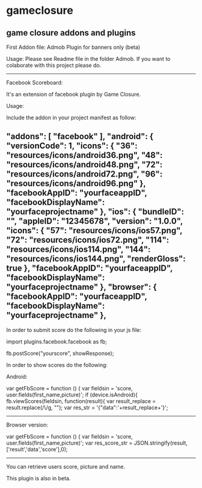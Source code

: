 gameclosure
===========

game closure addons and plugins
-----------------------------------------------------
First Addon file: Admob Plugin for banners only (beta)

Usage:
Please see Readme file in the folder Admob.
If you want to colaborate with this project please do.

----------------------------------------------------------------------------------------------------------
Facebook Scoreboard:

It's an extension of facebook plugin by Game Closure.

Usage:

Include the addon in your project manifest as follow:

"addons": [
		"facebook"
	],
	"android": {
		"versionCode": 1,
		"icons": {
			"36": "resources/icons/android36.png",
			"48": "resources/icons/android48.png",
			"72": "resources/icons/android72.png",
			"96": "resources/icons/android96.png"
		},
		"facebookAppID": "yourfaceappID",
		"facebookDisplayName": "yourfaceprojectname"
	},
	"ios": {
		"bundleID": "",
		"appleID": "12345678",
		"version": "1.0.0",
		"icons": {
			"57": "resources/icons/ios57.png",
			"72": "resources/icons/ios72.png",
			"114": "resources/icons/ios114.png",
			"144": "resources/icons/ios144.png",
			"renderGloss": true
		},
		"facebookAppID": "yourfaceappID",
		"facebookDisplayName": "yourfaceprojectname"
	},
	"browser": {
		"facebookAppID": "yourfaceappID",
		"facebookDisplayName": "yourfaceprojectname"
	},
------------------------------------------------------

In order to submit score do the following in your js file:

import plugins.facebook.facebook as fb;

fb.postScore("yourscore", showResponse);

In order to show scores do the following:

Android:

 var getFbScore = function () {
   var fieldsin = 'score, user.fields(first_name,picture)';
           if (device.isAndroid){
            fb.viewScores(fieldsin, function(result){
            var result_replace =  result.replace(/\\/g, "");
            var res_str = '{"data":'+result_replace+'}';
            
-------------------------------------------------------

Browser version:

var getFbScore = function () {
   var fieldsin = 'score, user.fields(first_name,picture)';
   var res_score_str = JSON.stringify(result,['result','data','score'],0);
   
-----------------------------------------------------------

You can retrieve users score, picture and name.

This plugin is also in beta.

